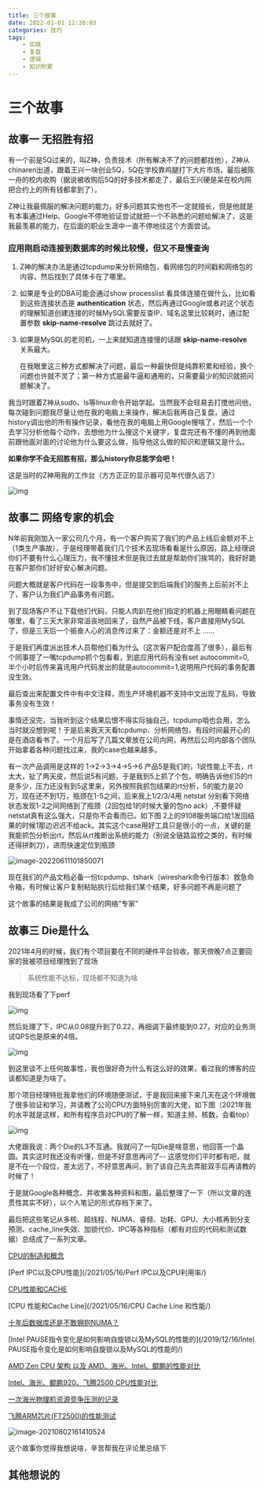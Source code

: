 ```yaml
---
title: 三个故事
date: 2022-01-01 12:30:03
categories: 技巧
tags:
    - 实践
    - 复盘
    - 逻辑
    - 知识积累
---
```




# 三个故事

## 故事一 无招胜有招

有一个前是5Q过来的，叫Z神，负责技术（所有解决不了的问题都找他），Z神从chinaren出道，跟着王兴一块创业5Q，5Q在学校靠鸡腿打下大片市场，最后被陈一舟的校内收购（据说被收购后5Q的好多技术都走了，最后王兴硬是呆在校内网把合约上的所有钱都拿到了）。

Z神让我最佩服的解决问题的能力，好多问题其实他也不一定就擅长，但是他就是有本事通过Help、Google不停地验证尝试就把一个不熟悉的问题给解决了，这是我最羡慕的能力，在后面的职业生涯中一直不停地往这个方面尝试。

### 应用刚启动连接到数据库的时候比较慢，但又不是慢查询

1. Z神的解决办法是通过tcpdump来分析网络包，看网络包的时间戳和网络包的内容，然后找到了具体卡在了哪里。

2. 如果是专业的DBA可能会通过show processlist 看具体连接在做什么，比如看到这些连接状态是 **authentication** 状态，然后再通过Google或者对这个状态的理解知道创建连接的时候MySQL需要反查IP、域名这里比较耗时，通过配置参数 **skip-name-resolve** 跳过去就好了。

3. 如果是MySQL的老司机，一上来就知道连接慢的话跟 **skip-name-resolve** 关系最大。

   在我眼里这三种方式都解决了问题，最后一种最快但是纯靠积累和经验，换个问题也许就不灵了；第一种方式是最牛逼和通用的，只需要最少的知识就把问题解决了。

我当时跟着Z神从sudo、ls等linux命令开始学起。当然我不会轻易去打搅他问他，每次碰到问题我尽量让他在我的电脑上来操作，解决后我再自己复盘，通过history调出他的所有操作记录，看他在我的电脑上用Google搜啥了，然后一个个去学习分析他每个动作，去想他为什么搜这个关键字，复盘完还有不懂的再到他面前跟他面对面的讨论他为什么要这么做，指导他这么做的知识和逻辑又是什么。

**如果你学不会无招胜有招，那么history你总能学会吧！**

这是当时的Z神用我的工作台（方方正正的显示器可见年代很久远了）

![img](/images/951413iMgBlog/63683421ly1h249wsg025j218g0xcnpd-20220610210134388.jpg)

## 故事二 网络专家的机会

N年前我刚加入一家公司几个月，有一个客户购买了我们的产品上线后金额对不上（1类生产事故），于是经理带着我们几个技术去现场看看是什么原因，路上经理说你们不要有什么心理压力，我不懂技术但是我过去就是帮助你们挨骂的，我好好跪在客户那你们好好安心解决问题。

问题大概就是客户代码在一段事务中，但是提交到后端我们的服务上后前对不上了，客户认为我们产品事务有问题。

到了现场客户不让下载他们代码，只能人肉趴在他们指定的机器上用眼睛看问题在哪里，看了三天大家非常沮丧地回来了，自然产品被下线，客户直接用MySQL了，但是三天后一个振奋人心的消息传过来了：金额还是对不上 ……

于是我们再度派出技术人员帮他们看为什么（这次客户配合度高了很多），最后有个同事提了一嘴tcpdump抓个包看看，到底应用代码有没有set autocommit=0, 半个小时后传来喜讯用户代码发出的就是autocommit=1,说明用户代码的事务配置没生效。

最后查出来配置文件中有中文注释，而生产环境机器不支持中文出现了乱码，导致事务没有生效！

事情还没完，当我听到这个结果后恨不得实际抽自己，tcpdump咱也会用，怎么当时就没想到呢！于是后来我天天看tcpdump、分析网络包，有段时间最开心的是在酒店看书了。一个月后写了几篇文章放在公司内网，再然后公司内部各个团队开始拿着各种问题找过来，我的case也越来越多。

有一次产品调用是这样的 1->2->3->4->5->6  产品5是我们的，1说性能上不去，rt太大，扯了两天皮，然后说5有问题，于是我到5上抓了个包，明确告诉他们5的rt是多少，压力还没有到5这里来，另外按照我抓包结果的rt分析，5的能力是20万，现在还不到1万，瓶颈在1-5之间，后来我上1/2/3/4用 netstat 分别看下网络状态发现1-2之间网络到了瓶颈（2回包给1的时候大量的包no ack）,不要怀疑netstat真有这么强大，只是你不会看而已。如下图 2上的9108服务端口给1发回结果的时候1那边迟迟不给ack。其实这个case用好工具只是很小的一点，关键的是我能抓包分析出rt，然后从rt推断出系统的能力（别说全链路监控之类的，有时候还得拼刺刀），进而快速定位到瓶颈

![image-20220611101850071](/images/951413iMgBlog/image-20220611101850071.png)

现在我们的产品文档必备一份tcpdump、tshark（wireshark命令行版本）救急命令箱，有时候让客户复制粘贴执行后给我们某个结果，好多问题不再是问题了

这个故事的结果是我成了公司的网络“专家”

## 故事三 Die是什么

2021年4月的时候，我们有个项目要在不同的硬件平台验收，那天傍晚7点正要回家的我被项目经理拽到了现场

> 系统性能不达标，现场都不知道为啥

我到现场看了下perf 

![img](/images/951413iMgBlog/16b271c8-5132-4273-a26a-4b35e8f92882.png)

然后处理了下，IPC从0.08提升到了0.22，再细调下最终能到0.27，对应的业务测试QPS也是原来的4倍。 

![img](/images/951413iMgBlog/4d4fdebb-6146-407e-881d-19170fbfd82b.png)

到这里谈不上任何故事性，我也很好奇为什么有这么好的效果，看过我的博客的应该都知道是为啥了。

那个项目经理特批我拿他们的环境随便测试，于是我回来接下来几天在这个环境做了很多验证和学习，并请教了公司CPU方面特别厉害的大佬，如下图（2021年我的水平就是这样，和所有程序员对CPU的了解一样，知道主频、核数，会看top）

![img](/images/951413iMgBlog/63683421gy1h30yi296dij207e038t9b.jpg)

大佬跟我说：两个Die的L3不互通。我就问了一句Die是啥意思，他回答一个晶圆。其实这时我还没有听懂，但是不好意思再问了-- 这感觉你们平时都有吧，就是不在一个段位，差太远了，不好意思再问，到了该自己先去弄脏双手后再请教的时候了！

于是就Google各种概念、并收集各种资料和图，最后整理了一下（所以文章的连贯性其实不好），以个人笔记的形式存档下来了。

最后把这些笔记从多核、超线程、NUMA、睿频、功耗、GPU、大小核再到分支预测、cache_line失效、加锁代价、IPC等各种指标（都有对应的代码和测试数据）总结成了一系列文章。

[CPU的制造和概念](/2021/06/01/CPU的制造和概念/)

[Perf IPC以及CPU性能](/2021/05/16/Perf IPC以及CPU利用率/)

[CPU性能和CACHE](https://plantegg.github.io/2021/07/19/CPU性能和CACHE/)

[CPU 性能和Cache Line](/2021/05/16/CPU Cache Line 和性能/)

[十年后数据库还是不敢拥抱NUMA？](/2021/05/14/十年后数据库还是不敢拥抱NUMA/)

[Intel PAUSE指令变化是如何影响自旋锁以及MySQL的性能的](/2019/12/16/Intel PAUSE指令变化是如何影响自旋锁以及MySQL的性能的/)

[AMD Zen CPU 架构 以及 AMD、海光、Intel、鲲鹏的性能对比](/2021/08/13/AMD_Zen_CPU架构/)

[Intel、海光、鲲鹏920、飞腾2500 CPU性能对比](/2021/06/18/几款CPU性能对比/)

[一次海光物理机资源竞争压测的记录](/2021/03/07/一次海光物理机资源竞争压测的记录/)

[飞腾ARM芯片(FT2500)的性能测试](/2021/05/15/飞腾ARM芯片-FT2500的性能测试/)

![image-20210802161410524](/images/951413iMgBlog/image-20210802161410524-1011377.png)

这个故事你觉得我想说啥，辛苦帮我在评论里总结下

## 其他想说的

